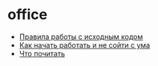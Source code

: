 # office

+ [Правила работы с исходным кодом](/code)
+ [Как начать работать и не сойти с ума](/newbie.md)
+ [Что почитать](/read.md)
